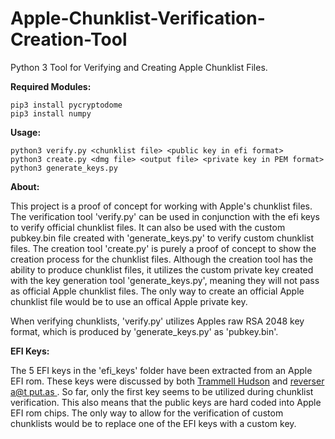 # Apple-Chunklist-Verification-Creation-Tool
Python 3 Tool for Verifying and Creating Apple Chunklist Files.

__Required Modules:__
```
pip3 install pycryptodome
pip3 install numpy
```

__Usage:__
```
python3 verify.py <chunklist file> <public key in efi format>
python3 create.py <dmg file> <output file> <private key in PEM format>
python3 generate_keys.py
```

__About:__

This project is a proof of concept for working with Apple's chunklist files. The verification tool 'verify.py' can be used in conjunction with the efi keys to verify official chunklist files. It can also be used with the custom pubkey.bin file created with 'generate_keys.py' to verify custom chunklist files. The creation tool 'create.py' is purely a proof of concept to show the creation process for the chunklist files. Although the creation tool has the ability to produce chunklist files, it utilizes the custom private key created with the key generation tool 'generate_keys.py', meaning they will not pass as official Apple chunklist files. The only way to create an official Apple chunklist file would be to use an offical Apple private key.

When verifying chunklists, 'verify.py' utilizes Apples raw RSA 2048 key format, which is produced by 'generate_keys.py' as 'pubkey.bin'.

__EFI Keys:__

The 5 EFI keys in the 'efi_keys' folder have been extracted from an Apple EFI rom. These keys were discussed by both <a href = "https://trmm.net/Thunderstrike_31c3">Trammell Hudson</a> and <a href = "https://reverse.put.as/2016/06/25/apple-efi-firmware-passwords-and-the-scbo-myth/"> reverser a@t put.as </a>. So far, only the first key seems to be utilized during chunklist verification. This also means that the public keys are hard coded into Apple EFI rom chips. The only way to allow for the verification of custom chunklists would be to replace one of the EFI keys with a custom key.
